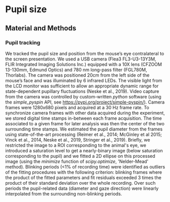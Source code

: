 # Pupil size

## Material and Methods

### Pupil tracking

We tracked the pupil size and position from the mouse’s eye contralateral to the screen presentation. We used a USB camera (Flea3 FL3-U3-13Y3M, FLIR Integrated Imaging Solutions Inc.) equipped with a 10X lens (CFZOOM 13-130mm, Edmund Optics) and 780 nm long-pass filter (FGL780M, Thorlabs). The camera was positioned 20cm from the left side of the mouse’s face and was illuminated by 6 infrared LEDs. The visible light from the LCD monitor was sufficient to allow an appropriate dynamic range for state-dependent pupillary fluctuations (Neske et al., 2019). Video capture from the camera was controlled by custom-written *python* software (using the *simple_pyspin* API, see https://pypi.org/project/simple-pyspin/). Camera frames were 1280x680 pixels and acquired at a 30 Hz frame rate. To synchronize camera frames with other data acquired during the experiment, we stored digital time stamps in-between each frame acquisition. The time associated to a given frame for later analysis was then the center of the two surrounding time stamps. We estimated the pupil diameter from the frames using state-of-the-art processing (Reimer et al., 2014; McGinley et al 2015; Vinck et al., 2014, Neske et al., 2019, Stringer et al., 2019). Briefly, we restricted the image to a ROI corresponding to the animal's eye, we introduced a saturation level to get a nearly-binary image (below saturation corresponding to the pupil) and we fitted a 2D ellipse on this processed image (using the *minimize* function of *scipy.optimize*, 'Nelder-Mead' method). Blinking periods (<1% of recording time) were identified as outliers of the fitting procedures with the following criterion: blinking frames where the product of the fitted parameters and fit residuals exceeded 3 times the product of their standard deviation over the whole recording. Over such periods the pupil-related data (diameter and gaze direction) were linearly interpolated from the surrounding non-blinking periods.
